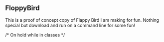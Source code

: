 FloppyBird
-----------

This is a proof of concept copy of Flappy Bird I am making for fun. Nothing special but download and run on a command line for some fun!

/* On hold while in classes */
